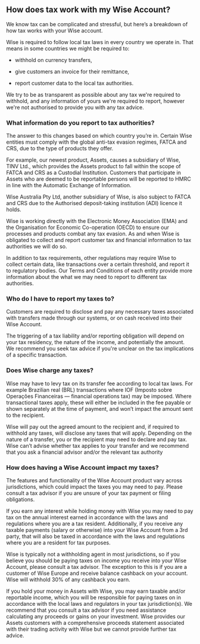 ## How does tax work with my Wise Account?  
We know tax can be complicated and stressful, but here’s a breakdown of how tax works with your Wise account.

Wise is required to follow local tax laws in every country we operate in. That means in some countries we might be required to:

  * withhold on currency transfers,

  * give customers an invoice for their remittance,

  * report customer data to the local tax authorities. 




We try to be as transparent as possible about any tax we're required to withhold, and any information of yours we're required to report, however we're not authorised to provide you with any tax advice.

###  **What information do you report to tax authorities?**

The answer to this changes based on which country you’re in. Certain Wise entities must comply with the global anti-tax evasion regimes, FATCA and CRS, due to the type of products they offer. 

For example, our newest product, Assets, causes a subsidiary of Wise, TINV Ltd., which provides the Assets product to fall within the scope of FATCA and CRS as a Custodial Institution. Customers that participate in Assets who are deemed to be reportable persons will be reported to HMRC in line with the Automatic Exchange of Information. 

Wise Australia Pty Ltd, another subsidiary of Wise, is also subject to FATCA and CRS due to the Authorised deposit-taking institution (ADI) licence it holds. 

Wise is working directly with the Electronic Money Association (EMA) and the Organisation for Economic Co-operation (OECD) to ensure our processes and products combat any tax evasion. As and when Wise is obligated to collect and report customer tax and financial information to tax authorities we will do so. 

In addition to tax requirements, other regulations may require Wise to collect certain data, like transactions over a certain threshold, and report it to regulatory bodies. Our Terms and Conditions of each entity provide more information about the what we may need to report to different tax authorities. 

### **Who do I have to report my taxes to?**

Customers are required to disclose and pay any necessary taxes associated with transfers made through our systems, or on cash received into their Wise Account. 

The triggering of a tax liability and/or reporting obligation will depend on your tax residency, the nature of the income, and potentially the amount. We recommend you seek tax advice if you're unclear on the tax implications of a specific transaction.

###  **Does Wise charge any taxes?**

Wise may have to levy tax on its transfer fee according to local tax laws. For example Brazilian real (BRL) transactions where IOF (Imposto sobre Operações Financeiras — financial operations tax) may be imposed. Where transactional taxes apply, these will either be included in the fee payable or shown separately at the time of payment, and won’t impact the amount sent to the recipient.

Wise will pay out the agreed amount to the recipient and, if required to withhold any taxes, will disclose any taxes that will apply. Depending on the nature of a transfer, you or the recipient may need to declare and pay tax. Wise can’t advise whether tax applies to your transfer and we recommend that you ask a financial advisor and/or the relevant tax authority

###  **How does having a Wise Account impact my taxes?**

The features and functionality of the Wise Account product vary across jurisdictions, which could impact the taxes you may need to pay. Please consult a tax advisor if you are unsure of your tax payment or filing obligations. 

If you earn any interest while holding money with Wise you may need to pay tax on the annual interest earned in accordance with the laws and regulations where you are a tax resident. Additionally, if you receive any taxable payments (salary or otherwise) into your Wise Account from a 3rd party, that will also be taxed in accordance with the laws and regulations where you are a resident for tax purposes. 

Wise is typically not a withholding agent in most jurisdictions, so if you believe you should be paying taxes on income you receive into your Wise Account, please consult a tax advisor. The exception to this is if you are a customer of Wise Europe and receive balance cashback on your account. Wise will withhold 30% of any cashback you earn.

If you hold your money in Assets with Wise, you may earn taxable and/or reportable income, which you will be responsible for paying taxes on in accordance with the local laws and regulators in your tax jurisdiction(s). We recommend that you consult a tax advisor if you need assistance calculating any proceeds or gains on your investment. Wise provides our Assets customers with a comprehensive proceeds statement associated with their trading activity with Wise but we cannot provide further tax advice.